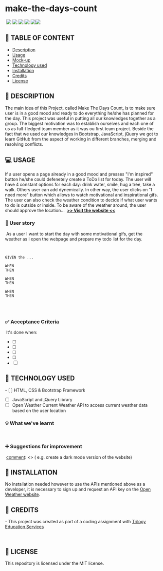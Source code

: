 # make-the-days-count

​
![](https://img.shields.io/badge/html-HTML5-orange?logo=html5)
![](https://img.shields.io/badge/css-CSS3-%231572B6?logo=css3)
![](https://img.shields.io/badge/JavaScript-lightgrey?logo=javascript)
![](https://img.shields.io/badge/jQuery-0769AD?logo=jquery)
![](https://img.shields.io/badge/Bootstrap-563D7C?style=flat&logo=bootstrap&logoColor=white)
​![](https://img.shields.io/github/license/senseilein/make-the-days-count)

## 🚩 TABLE OF CONTENT

- [Description](#-description)
- [Usage](#-usage)
- [Mock-up](#-mock-up)
- [Technology used](#-technology-used)
- [Installation](#-installation)
- [Credits](#-credits)
- [License](#-license)
  ​

## 📖 DESCRIPTION

The main idea of this Project, called Make The Days Count, is to make sure user is in a good mood and ready to do everything he/she has planned for the day. This project was useful in putting all our knowledges together as a group. The biggest motivation was to establish ourselves and each one of us as full-fledged team member as it was ou first team project. Beside the fact that we used our knowledges in Bootstrap, JavaScript, jQuery we got to learn GitHub from the aspect of working in different branches, merging and resolving conflicts.
​

## 💻 USAGE

If a user opens a page already in a good mood and presses "I'm inspired" button he/she could defenetely create a ToDo list for today. The user will have 4 constant options for each day: drink water, smile, hug a tree, take a walk. Others user can add dynemically. In other way, the user clicks on "I need more" button which allows to watch motivational and inspirational gifs. The user can also check the weather condition to decide if what user wants to do is outside or inside. To be aware of the weather around, the user should approve the location...
​
[**>> Visit the website <<**](https://senseilein.github.io/make-the-days-count/)
​

### 💬 User story

​
As a user
I want to start the day with some motivational gifs, get the weather as I open the webpage and prepare my todo list for the day.

​

```
GIVEN the ...
​
WHEN
THEN
​
WHEN
THEN
​
WHEN
THEN
​
```

​

### ✅ Acceptance Criteria

​
It's done when:
​

- [ ]
- [ ]
- [ ]
- [ ]
- [ ] [comment]: <> (feel free to complete the list)
      ​

## 🔧 TECHNOLOGY USED

​- [ ] HTML, CSS & Bootstrap Framework

- [ ] JavaScript and jQuery Library
- [ ] Open Weather Current Weather API to access current weather data based on the user location

### 💡 What we've learnt

​

### ➕ Suggestions for improvement

​
[comment]: <> ( e.g. create a dark mode version of the website)
​

## 🚀 INSTALLATION

​No installation needed however to use the APIs mentioned above as a developer, it is necessary to sign up and request an API key on the [Open Weather website](https://openweathermap.org/api).
​

## 💬 CREDITS

​- This project was created as part of a coding assignment with [Trilogy Education Services](https://skillsforlife.edx.org/?utm_source=govuk)

[comment]: <> (List your collaborators, if any, with links to their GitHub profiles. // If you used any third-party assets that require attribution, list the creators with links to their primary web presence in this section. // If you followed tutorials, include links to those here as well.)
​

## 📜 LICENSE

​This repository is licensed under the MIT license.
